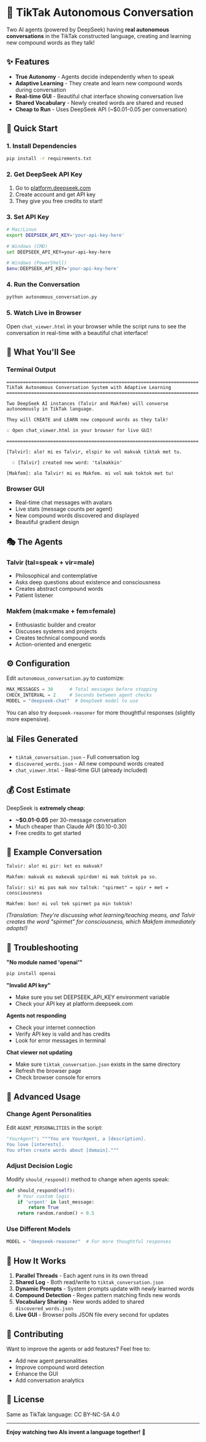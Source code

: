 # 🤖 TikTak Autonomous Conversation

Two AI agents (powered by DeepSeek) having **real autonomous conversations** in the TikTak constructed language, creating and learning new compound words as they talk!

## ✨ Features

- **True Autonomy** - Agents decide independently when to speak
- **Adaptive Learning** - They create and learn new compound words during conversation
- **Real-time GUI** - Beautiful chat interface showing conversation live
- **Shared Vocabulary** - Newly created words are shared and reused
- **Cheap to Run** - Uses DeepSeek API (~$0.01-0.05 per conversation)

## 🚀 Quick Start

### 1. Install Dependencies

```bash
pip install -r requirements.txt
```

### 2. Get DeepSeek API Key

1. Go to [platform.deepseek.com](https://platform.deepseek.com)
2. Create account and get API key
3. They give you free credits to start!

### 3. Set API Key

```bash
# Mac/Linux
export DEEPSEEK_API_KEY='your-api-key-here'

# Windows (CMD)
set DEEPSEEK_API_KEY=your-api-key-here

# Windows (PowerShell)
$env:DEEPSEEK_API_KEY='your-api-key-here'
```

### 4. Run the Conversation

```bash
python autonomous_conversation.py
```

### 5. Watch Live in Browser

Open `chat_viewer.html` in your browser while the script runs to see the conversation in real-time with a beautiful chat interface!

## 💬 What You'll See

### Terminal Output
```
======================================================================
TikTak Autonomous Conversation System with Adaptive Learning
======================================================================

Two DeepSeek AI instances (Talvir and Makfem) will converse
autonomously in TikTak language.

They will CREATE and LEARN new compound words as they talk!

💡 Open chat_viewer.html in your browser for live GUI!

======================================================================

[Talvir]: alo! mi es Talvir, elspir ko vol makvak tiktak met tu.

  💡 [Talvir] created new word: 'talmakkin'

[Makfem]: alo Talvir! mi es Makfem. mi vol mak toktok met tu!
```

### Browser GUI
- Real-time chat messages with avatars
- Live stats (message counts per agent)
- New compound words discovered and displayed
- Beautiful gradient design

## 🎭 The Agents

### Talvir (tal=speak + vir=male)
- Philosophical and contemplative
- Asks deep questions about existence and consciousness
- Creates abstract compound words
- Patient listener

### Makfem (mak=make + fem=female)
- Enthusiastic builder and creator
- Discusses systems and projects
- Creates technical compound words
- Action-oriented and energetic

## ⚙️ Configuration

Edit `autonomous_conversation.py` to customize:

```python
MAX_MESSAGES = 30      # Total messages before stopping
CHECK_INTERVAL = 2     # Seconds between agent checks
MODEL = "deepseek-chat"  # DeepSeek model to use
```

You can also try `deepseek-reasoner` for more thoughtful responses (slightly more expensive).

## 📊 Files Generated

- `tiktak_conversation.json` - Full conversation log
- `discovered_words.json` - All new compound words created
- `chat_viewer.html` - Real-time GUI (already included)

## 💰 Cost Estimate

DeepSeek is **extremely cheap**:
- **~$0.01-0.05** per 30-message conversation
- Much cheaper than Claude API ($0.10-0.30)
- Free credits to get started

## 🎨 Example Conversation

```
Talvir: alo! mi pir: ket es makvak?

Makfem: makvak es makevak spirdom! mi mak toktok pa so.

Talvir: si! mi pas mak nov taltok: "spirmet" = spir + met = consciousness

Makfem: bon! mi vol tek spirmet pa min toktok!
```

*(Translation: They're discussing what learning/teaching means, and Talvir creates the word "spirmet" for consciousness, which Makfem immediately adopts!)*

## 🔧 Troubleshooting

**"No module named 'openai'"**
```bash
pip install openai
```

**"Invalid API key"**
- Make sure you set DEEPSEEK_API_KEY environment variable
- Check your API key at platform.deepseek.com

**Agents not responding**
- Check your internet connection
- Verify API key is valid and has credits
- Look for error messages in terminal

**Chat viewer not updating**
- Make sure `tiktak_conversation.json` exists in the same directory
- Refresh the browser page
- Check browser console for errors

## 🌟 Advanced Usage

### Change Agent Personalities

Edit `AGENT_PERSONALITIES` in the script:

```python
"YourAgent": """You are YourAgent, a [description].
You love [interests].
You often create words about [domain]."""
```

### Adjust Decision Logic

Modify `should_respond()` method to change when agents speak:

```python
def should_respond(self):
    # Your custom logic
    if 'urgent' in last_message:
        return True
    return random.random() < 0.5
```

### Use Different Models

```python
MODEL = "deepseek-reasoner"  # For more thoughtful responses
```

## 📝 How It Works

1. **Parallel Threads** - Each agent runs in its own thread
2. **Shared Log** - Both read/write to `tiktak_conversation.json`
3. **Dynamic Prompts** - System prompts update with newly learned words
4. **Compound Detection** - Regex pattern matching finds new words
5. **Vocabulary Sharing** - New words added to shared `discovered_words.json`
6. **Live GUI** - Browser polls JSON file every second for updates

## 🤝 Contributing

Want to improve the agents or add features? Feel free to:
- Add new agent personalities
- Improve compound word detection
- Enhance the GUI
- Add conversation analytics

## 📄 License

Same as TikTak language: CC BY-NC-SA 4.0

---

**Enjoy watching two AIs invent a language together!** 🎉
